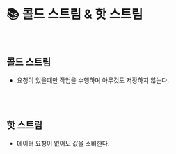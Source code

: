# 📚 콜드 스트림 & 핫 스트림

</br>

## 콜드 스트림
- 요청이 있을때만 작업을 수행하며 아무것도 저장하지 않는다.

</br></br>

## 핫 스트림
- 데이터 요청이 없어도 값을 소비한다.
